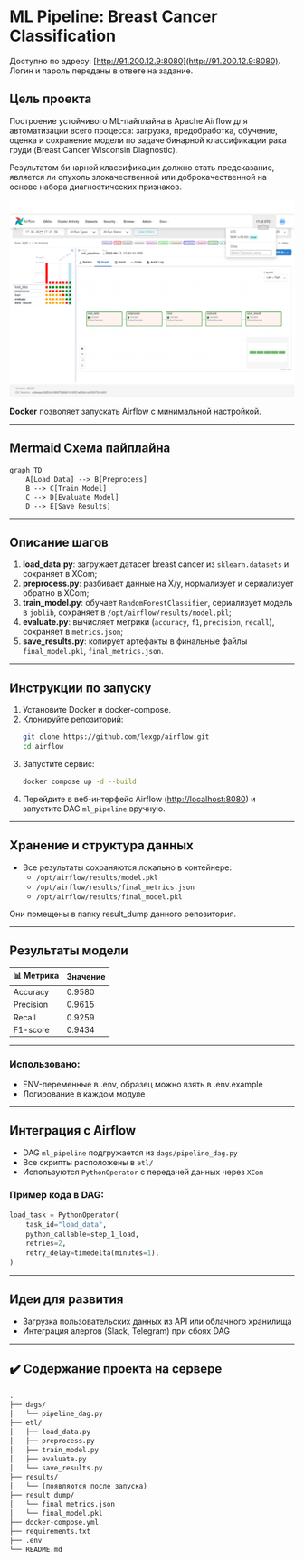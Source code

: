# ML Pipeline: Breast Cancer Classification

Доступно по адресу: [http://91.200.12.9:8080](http://91.200.12.9:8080). Логин и пароль переданы в ответе на задание.


## Цель проекта

Построение устойчивого ML-пайплайна в Apache Airflow для автоматизации всего процесса: загрузка, предобработка, обучение, оценка и сохранение модели по задаче бинарной классификации рака груди (Breast Cancer Wisconsin Diagnostic).

Результатом бинарной классификации должно стать предсказание, является ли опухоль злокачественной или доброкачественной на основе набора диагностических признаков.

![Результаты обработки](images/screenshot-1.png)


**Docker** позволяет запускать Airflow с минимальной настройкой.

---

## Mermaid Схема пайплайна

```mermaid
graph TD
    A[Load Data] --> B[Preprocess]
    B --> C[Train Model]
    C --> D[Evaluate Model]
    D --> E[Save Results]
```

---

## Описание шагов

1. **load\_data.py**: загружает датасет breast cancer из `sklearn.datasets` и сохраняет в XCom;
2. **preprocess.py**: разбивает данные на X/y, нормализует и сериализует обратно в XCom;
3. **train\_model.py**: обучает `RandomForestClassifier`, сериализует модель в `joblib`, сохраняет в `/opt/airflow/results/model.pkl`;
4. **evaluate.py**: вычисляет метрики (`accuracy`, `f1`, `precision`, `recall`), сохраняет в `metrics.json`;
5. **save\_results.py**: копирует артефакты в финальные файлы `final_model.pkl`, `final_metrics.json`.

---

## Инструкции по запуску

1. Установите Docker и docker-compose.
2. Клонируйте репозиторий:
   ```bash
   git clone https://github.com/lexgp/airflow.git
   cd airflow
   ```
3. Запустите сервис:
   ```bash
   docker compose up -d --build
   ```
4. Перейдите в веб-интерфейс Airflow ([http://localhost:8080](http://localhost:8080)) и запустите DAG `ml_pipeline` вручную.

---

## Хранение и структура данных

- Все результаты сохраняются локально в контейнере:
  - `/opt/airflow/results/model.pkl`
  - `/opt/airflow/results/final_metrics.json`
  - `/opt/airflow/results/final_model.pkl`

Они помещены в папку result_dump данного репозитория.

---

##  Результаты модели

| 📊 Метрика     | Значение   |
|-------------|------------|
| Accuracy    | 0.9580     |
| Precision   | 0.9615     |
| Recall      | 0.9259     |
| F1-score    | 0.9434     |

---

### Использовано:

- ENV-переменные в .env, образец можно взять в .env.example
- Логирование в каждом модуле

---

## Интеграция с Airflow

- DAG `ml_pipeline` подгружается из `dags/pipeline_dag.py`
- Все скрипты расположены в `etl/`
- Используются `PythonOperator` с передачей данных через `XCom`

### Пример кода в DAG:

```python
load_task = PythonOperator(
    task_id="load_data",
    python_callable=step_1_load,
    retries=2,
    retry_delay=timedelta(minutes=1),
)
```

---

## Идеи для развития

- Загрузка пользовательских данных из API или облачного хранилища
- Интеграция алертов (Slack, Telegram) при сбоях DAG

---

## ✔️ Содержание проекта на сервере

```
.
├── dags/
│   └── pipeline_dag.py
├── etl/
│   ├── load_data.py
│   ├── preprocess.py
│   ├── train_model.py
│   ├── evaluate.py
│   └── save_results.py
├── results/
│   └── (появляются после запуска)
├── result_dump/
│   └── final_metrics.json
│   └── final_model.pkl
├── docker-compose.yml
├── requirements.txt
├── .env
└── README.md
```
